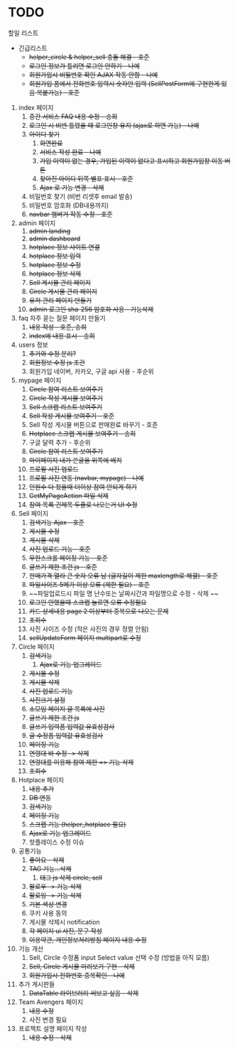 # TODO

할일 리스트

- 긴급리스트
  - ~~helper_circle & helper_sell 충돌 해결 - 호준~~
  - ~~로그인 정보가 틀리면 로그인 안하기 - 나예~~
  - ~~회원가입시 비밀번호 확인 AJAX 작동 안함 - 나예~~
  - ~~회원가입 폼에서 전화번호 입력시 숫자만 입력 (SellPostForm에 구현한게 있음 복붙가능) - 호준~~

1. index 페이지
   1. ~~중간 서비스 FAQ 내용 수정 - 송희~~
   2. ~~로그인 시 비번 틀렸을 때 로그인창 유지 (ajax로 하면 가능) - 나예~~
   3. ~~아이디 찾기~~
      1. ~~화면완료~~
      2. ~~서비스 작성 완료 - 나예~~
      3. ~~가입 이력이 없는 경우, 가입된 이력이 없다고 표시하고 회원가입창 이동 버튼~~
      4. ~~찾아진 아이디 뒤쪽 별표 표시 - 호준~~
      5. ~~Ajax 로 기능 변경 - 삭제~~
   4. 비밀번호 찾기 (비번 리셋후 email 발송)
   5. 비밀번호 암호화 (DB내용까지)
   6. ~~navbar 햄버거 작동 수정 - 호준~~
2. admin 페이지
   1. ~~admin landing~~
   2. ~~admin dashboard~~
   3. ~~hotplace 정보 사이트 연결~~
   4. ~~hotplace 정보 입력~~
   5. ~~hotplace 정보 수정~~
   6. ~~hotplace 정보 삭제~~
   7. ~~Sell 게시물 관리 페이지~~
   8. ~~Circle 게시물 관리 페이지~~
   9. ~~유저 관리 페이지 만들기~~
   10. ~~admin 로그인 sha-256 암호화 사용 - 기능삭제~~
3. faq 자주 묻는 질문 페이지 만들기
   1. ~~내용 작성 - 호준, 송희~~
   2. ~~index에 내용 표시 - 송희~~
4. users 정보
   1. ~~추가와 수정 분리?~~
   2. ~~회원정보 수정 js 조건~~
   3. 회원가입 네이버, 카카오, 구글 api 사용 - 후순위
5. mypage 페이지
   1. ~~Circle 참여 리스트 보여주기~~
   2. ~~Circle 작성 게시물 보여주기~~
   3. ~~Sell 스크랩 리스트 보여주기~~
   4. ~~Sell 작성 게시물 보여주기 - 호준~~
   5. Sell 작성 게시물 버튼으로 판매완료 바꾸기 - 호준
   6. ~~Hotplace 스크랩 게시물 보여주기 - 송희~~
   7. 구글 달력 추가 - 후순위
   8. ~~Circle 참여 리스트 보여주기~~
   9. ~~마이페이지 내가 쓴글을 위쪽에 배치~~
   10. ~~프로필 사진 업로드~~
   11. ~~프로필 사진 연동 (navbar, mypage) - 나예~~
   12. ~~인원수 다 찼을때 더이상 참여 안되게 하기~~
   13. ~~GetMyPageAction 파일 삭제~~
   14. ~~참여 목록 긴제목 두줄로 나오는거 UI 수정~~
6. Sell 페이지
   1. ~~검색기능 Ajax - 호준~~
   2. ~~게시물 수정~~
   3. ~~게시물 삭제~~
   4. ~~사진 업로드 기능 - 호준~~
   5. ~~무한스크롤 페이징 기능 - 호준~~
   6. ~~글쓰기 제한 조건 js - 호준~~
   7. ~~판매가격 열라 큰 숫자 오류 남 (글자길이 제한 maxlength로 해결) - 호준~~
   8. ~~파일사이즈 5메가 이상 오류 (제한 필요) - 호준~~
   9. ~~파일업로드시 파일 명 난수또는 날짜시간과 파일명으로 수정 - 삭제 ~~
   10. ~~로그인 안했을때 스크랩 눌르면 오류 수정필요~~
   11. ~~카드 상세내용 page 2 이상부터 중복으로 나오는 문제~~
   12. ~~조회수~~
   13. 사진 사이즈 수정 (작은 사진의 경우 정렬 안됨)
   14. ~~sellUpdateForm 페이지 multipart로 수정~~
7. Circle 페이지
   1. ~~검색기능~~
      1. ~~Ajax로 기능 업그레이드~~
   2. ~~게시물 수정~~
   3. ~~게시물 삭제~~
   4. ~~사진 업로드 기능~~
   5. ~~사진크기 설정~~
   6. ~~소모임 페이지 글 목록에 사진~~
   7. ~~글쓰기 제한 조건 js~~
   8. ~~글쓰기 입력폼 입력값 유효성검사~~
   9. ~~글 수정폼 입력값 유효성검사~~
   10. ~~페이징 기능~~
   11. ~~연령대 바 수정 -> 삭제~~
   12. ~~연령대를 이용해 참여 제한 => 기능 삭제~~
   13. ~~조회수~~
8. Hotplace 페이지
   1. ~~내용 추가~~
   2. ~~DB 연동~~
   3. ~~검색기능~~
   4. ~~페이징 기능~~
   5. ~~스크랩 기능 (helper_hotplace 필요)~~
   6. ~~Ajax로 기능 업그레이드~~
   7. 핫플레이스 수정 이슈
9. 공통기능
   1. ~~좋아요 - 삭제~~
   2. ~~TAG 기능...삭제~~
      1. ~~태그 js 삭제 circle, sell~~
   3. ~~팔로우 -> 기능 삭제~~
   4. ~~팔로잉 -> 기능 삭제~~
   5. ~~기본 색상 변경~~
   6. 쿠키 사용 동의
   7. 게시물 삭제시 notification
   8. ~~각 페이지 ui 사진, 문구 작성~~
   9. ~~이용약관, 개인정보처리방침 페이지 내용 수정~~
10. 기능 개선
    1. Sell, Circle 수정폼 input Select value 선택 수정 (방법을 아직 모름)
    2. ~~Sell, Circle 게시물 미리보기 구현 - 삭제~~
    3. ~~회원가입시 전화번호 중복확인 - 나예~~
11. 추가 게시판들
    1. ~~DataTable 라이브러리 써보고 싶음 - 삭제~~
12. Team Avengers 페이지
    1. ~~내용 수정~~
    2. 사진 변경 필요
13. 프로젝트 설명 페이지 작성
    1. ~~내용 수정 - 삭제~~
